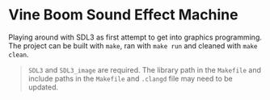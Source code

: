 # Vine Boom Sound Effect Machine

Playing around with SDL3 as first attempt to get into graphics programming. The project can be built with `make`, ran with `make run` and cleaned with `make clean`. 
> `SDL3` and `SDL3_image` are required. The library path in the `Makefile` and include paths in the `Makefile` and `.clangd` file may need to be updated.
